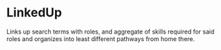 # LinkedUp
Links up search terms with roles, and aggregate of skills required for said roles and organizes into least different pathways from home there.
